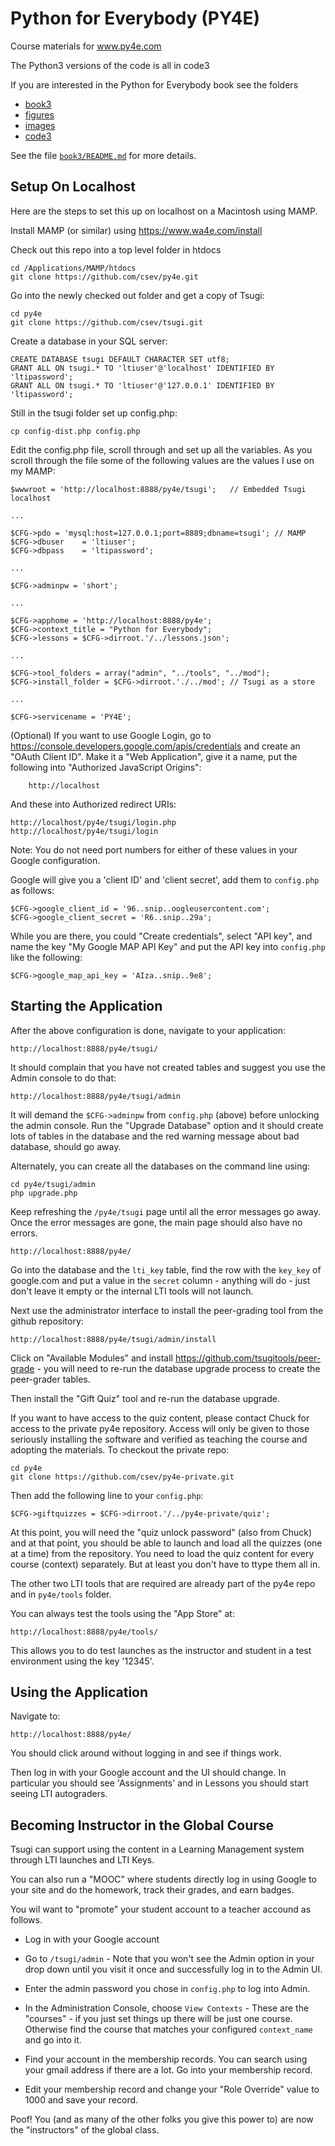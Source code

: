 
Python for Everybody (PY4E)
===========================

Course materials for www.py4e.com

The Python3 versions of the code is all in code3

If you are interested in the Python for Everybody book
see the folders

* [book3](book3/)
* [figures](figures/)
* [images](images/)
* [code3](code3/)

See the file [`book3/README.md`](book3/README.md) for more details.

Setup On Localhost
------------------

Here are the steps to set this up on localhost on a Macintosh using MAMP.

Install MAMP (or similar) using https://www.wa4e.com/install

Check out this repo into a top level folder in htdocs

    cd /Applications/MAMP/htdocs
    git clone https://github.com/csev/py4e.git

Go into the newly checked out folder and get a copy of Tsugi:

    cd py4e
    git clone https://github.com/csev/tsugi.git

Create a database in your SQL server:

    CREATE DATABASE tsugi DEFAULT CHARACTER SET utf8;
    GRANT ALL ON tsugi.* TO 'ltiuser'@'localhost' IDENTIFIED BY 'ltipassword';
    GRANT ALL ON tsugi.* TO 'ltiuser'@'127.0.0.1' IDENTIFIED BY 'ltipassword';

Still in the tsugi folder set up config.php:

    cp config-dist.php config.php

Edit the config.php file, scroll through and set up all the variables.  As you scroll through the file
some of the following values are the values I use on my MAMP:

    $wwwroot = 'http://localhost:8888/py4e/tsugi';   // Embedded Tsugi localhost
    
    ...
    
    $CFG->pdo = 'mysql:host=127.0.0.1;port=8889;dbname=tsugi'; // MAMP
    $CFG->dbuser    = 'ltiuser';
    $CFG->dbpass    = 'ltipassword';
    
    ...
    
    $CFG->adminpw = 'short';
    
    ...
    
    $CFG->apphome = 'http://localhost:8888/py4e';
    $CFG->context_title = "Python for Everybody";
    $CFG->lessons = $CFG->dirroot.'/../lessons.json';
    
    ... 
    
    $CFG->tool_folders = array("admin", "../tools", "../mod");
    $CFG->install_folder = $CFG->dirroot.'./../mod'; // Tsugi as a store
    
    ...
    
    $CFG->servicename = 'PY4E';

(Optional) If you want to use Google Login,
go to https://console.developers.google.com/apis/credentials and
create an "OAuth Client ID".  Make it a "Web Application", give it a name,
put the following into "Authorized JavaScript Origins":

        http://localhost

And these into Authorized redirect URIs:

    http://localhost/py4e/tsugi/login.php
    http://localhost/py4e/tsugi/login

Note: You do not need port numbers for either of these values in your Google
configuration.

Google will give you a 'client ID' and 'client secret', add them to `config.php`
as follows:

    $CFG->google_client_id = '96..snip..oogleusercontent.com';
    $CFG->google_client_secret = 'R6..snip..29a';

While you are there, you could "Create credentials", select "API
key", and name the key "My Google MAP API Key" and put the API
key into `config.php` like the following:

    $CFG->google_map_api_key = 'AIza..snip..9e8';

Starting the Application
------------------------

After the above configuration is done, navigate to your application:

    http://localhost:8888/py4e/tsugi/

It should complain that you have not created tables and suggest you 
use the Admin console to do that:

    http://localhost:8888/py4e/tsugi/admin

It will demand the `$CFG->adminpw` from `config.php` (above) before 
unlocking the admin console.  Run the "Upgrade Database" option and
it should create lots of tables in the database and the red warning
message about bad database, should go away.

Alternately, you can create all the databases on the command line using:

    cd py4e/tsugi/admin
    php upgrade.php

Keep refreshing the `/py4e/tsugi` page until all the error messages go away.
Once the error messages are gone, the main page should also have no errors.

    http://localhost:8888/py4e/

Go into the database and the `lti_key` table, find the row with the `key_key`
of google.com and put a value in the `secret` column - anything will do - 
just don't leave it empty or the internal LTI tools will not launch.

Next use the administrator interface to install the peer-grading tool
from the github repository:

    http://localhost:8888/py4e/tsugi/admin/install

Click on "Available Modules" and install https://github.com/tsugitools/peer-grade - 
you will need to re-run the database upgrade process to create the peer-grader tables.

Then install the "Gift Quiz" tool and re-run the database upgrade.  

If you want to have access to the quiz content, please contact Chuck for access 
to the private py4e repository.  Access will only be given to those seriously installing
the software and verified as teaching the course and adopting the materials.
To checkout the private repo:

    cd py4e
    git clone https://github.com/csev/py4e-private.git

Then add the following line to your `config.php`:

    $CFG->giftquizzes = $CFG->dirroot.'/../py4e-private/quiz';

At this point, you will need the "quiz unlock password" (also from Chuck) and at that point,
you should be able to launch and load all the quizzes (one at a time) from the repository.  You
need to load the quiz content for every course (context) separately.  But at least you don't have
to ttype them all in.

The other two LTI tools that are required are already part of the py4e repo and in `py4e/tools`
folder.

You can always test the tools using the "App Store" at:

    http://localhost:8888/py4e/tools/

This allows you to do test launches as the instructor and student in a test environment using the
key '12345'.

Using the Application
---------------------

Navigate to:

    http://localhost:8888/py4e/

You should click around without logging in and see if things work.

Then log in with your Google account and the UI should change.  In particular you should
see 'Assignments' and in Lessons you should start seeing LTI autograders.

Becoming Instructor in the Global Course
----------------------------------------

Tsugi can support using the content in a Learning Management system through LTI launches and LTI Keys.

You can also run a "MOOC" where students directly log in using Google to your site and do the homework,
track their grades, and earn badges.

You wil want to "promote" your student account to a teacher accound as follows.

* Log in with your Google account

* Go to `/tsugi/admin` - Note that you won't see the Admin option in your drop down until you visit it
once and successfully log in to the Admin UI.

* Enter the admin password you chose in `config.php` to log into Admin. 

* In the Administration Console, choose `View Contexts` - These are the "courses" - if you just set things
up there will be just one course.  Otherwise find the course that matches your configured `context_name`
and go into it.

* Find your account in the membership records.  You can search using your gmail address if there are a lot.  Go into
your membership record.

* Edit your membership record and change your "Role Override" value to 1000 and save your record.

Poof! You (and as many of the other folks you give this power to) are now the "instructors" of the global class.






   
